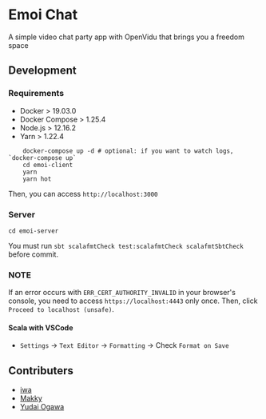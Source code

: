 # Emoi Chat

A simple video chat party app with OpenVidu that brings you a freedom space

## Development

### Requirements

- Docker > 19.03.0
- Docker Compose > 1.25.4
- Node.js > 12.16.2
- Yarn > 1.22.4

```shell
    docker-compose up -d # optional: if you want to watch logs, `docker-compose up`
    cd emoi-client
    yarn
    yarn hot
```

Then, you can access `http://localhost:3000`

### Server
    cd emoi-server

You must run `sbt scalafmtCheck test:scalafmtCheck scalafmtSbtCheck` before commit.


### NOTE

If an error occurs with `ERR_CERT_AUTHORITY_INVALID` in your browser's console,
you need to access `https://localhost:4443` only once.
Then, click `Proceed to localhost (unsafe)`.

#### Scala with VSCode
- `Settings` -> `Text Editor` -> `Formatting` -> Check `Format on Save`

## Contributers

- [iwa](https://github.com/mananyuki)
- [Makky](https://github.com/makotofukuda)
- [Yudai Ogawa](https://github.com/yudaiogawa)
